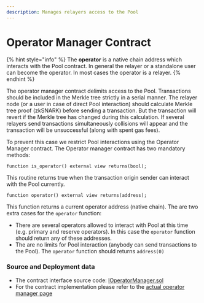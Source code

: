 ```yaml
---
description: Manages relayers access to the Pool
---
```


# Operator Manager Contract

{% hint style="info" %}
The **operator** is a native chain address which interacts with the Pool contract. In general the relayer or a standalone user can become the operator. In most cases the operator is a relayer.
{% endhint %}

The operator manager contract delimits access to the Pool. Transactions should be included in the Merkle tree strictly in a serial manner. The relayer node (or a user in case of direct Pool interaction) should calculate Merkle tree proof (zkSNARK) before sending a transaction. But the transaction will revert if the Merkle tree has changed during this calculation. If several relayers send transactions simultaneously collisions will appear and the transaction will be unsuccessful (along with spent gas fees).

To prevent this case we restrict Pool interactions using the Operator Manager contract. The Operator manager contract has two mandatory methods:

```solidity
function is_operator() external view returns(bool);
```

This routine returns true when the transaction origin sender can interact with the Pool currently.

```solidity
function operator() external view returns(address);
```

This function returns a current operator address (native chain). The are two extra cases for the `operator` function:

* There are several operators allowed to interact with Pool at this time (e.g. primary and reserve operators). In this case the `operator` function should return any of these addresses.
* The are no limits for Pool interaction (anybody can send transactions to the Pool). The `operator` function should returns `address(0)`

### Source and Deployment data

* The contract interface source code: [IOperatorManager.sol](https://github.com/zkBob/pool-evm-single-l1/blob/main/contracts/manager/interfaces/IOperatorManager.sol)
* For the contract implementation please refer to the [actual operator manager page](mutable-operator-manager.md#source-and-deployment-data)
